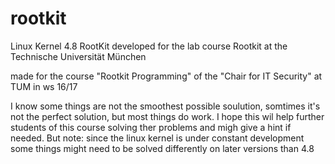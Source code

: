 # rootkit
Linux Kernel 4.8 RootKit developed for the lab course Rootkit at the Technische Universität München

made for the course "Rootkit Programming" of the "Chair for IT Security" at TUM in ws 16/17


I know some things are not the smoothest possible soulution, somtimes it's not the perfect solution, but most things do work. 
I hope this wil help further students of this course solving ther problems and migh give a hint if needed.
But note: since the linux kernel is under constant development some things might need to be solved differently on later versions than 4.8 
